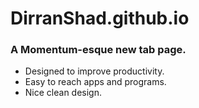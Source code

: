 # DirranShad.github.io
### A Momentum-esque new tab page.

* Designed to improve productivity.
* Easy to reach apps and programs.
* Nice clean design.

